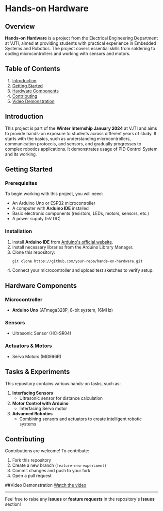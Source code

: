 # Hands-on Hardware

## Overview

**Hands-on Hardware** is a project from the Electrical Engineering Department at VJTI, aimed at providing students with practical experience in Embedded Systems and Robotics. The project covers essential skills from soldering to coding microcontrollers and working with sensors and motors.

## Table of Contents

1. [Introduction](#introduction)
2. [Getting Started](#getting-started)
3. [Hardware Components](#hardware-components)
4. [Contributing](#contributing)
5. [Video Demonstration](#video-demonstration)

## Introduction

This project is part of the **Winter Internship January 2024** at VJTI and aims to provide hands-on exposure to students across different years of study. It starts with the basics, such as understanding microcontrollers, communication protocols, and sensors, and gradually progresses to complex robotics applications. It demonstrates usage of PID Control System and its working.

## Getting Started

### Prerequisites

To begin working with this project, you will need:
- An Arduino Uno or ESP32 microcontroller
- A computer with **Arduino IDE** installed
- Basic electronic components (resistors, LEDs, motors, sensors, etc.)
- A power supply (5V DC)

### Installation

1. Install **Arduino IDE** from [Arduino's official website](https://www.arduino.cc/en/software).
2. Install necessary libraries from the Arduino Library Manager.
3. Clone this repository:
   ```bash
   git clone https://github.com/your-repo/hands-on-hardware.git
   ```
4. Connect your microcontroller and upload test sketches to verify setup.

## Hardware Components

### Microcontroller
- **Arduino Uno** (ATmega328P, 8-bit system, 16MHz)

### Sensors
- Ultrasonic Sensor (HC-SR04)

### Actuators & Motors
- Servo Motors (MG996R)

## Tasks & Experiments

This repository contains various hands-on tasks, such as:

1. **Interfacing Sensors**
   - Ultrasonic sensor for distance calculation
2. **Motor Control with Arduino**
   - Interfacing Servo motor
3. **Advanced Robotics**
   - Combining sensors and actuators to create intelligent robotic systems

## Contributing

Contributions are welcome! To contribute:
1. Fork this repository
2. Create a new branch (`feature-new-experiment`)
3. Commit changes and push to your fork
4. Open a pull request

##Video Demonstration 
[Watch the video](assets/pid.mp4)

---

Feel free to raise any **issues** or **feature requests** in the repository's **Issues** section!

